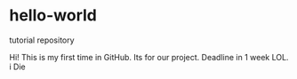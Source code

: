# hello-world
tutorial repository

Hi! This is my first time in GitHub. Its for our project. Deadline in 1 week LOL. i Die
